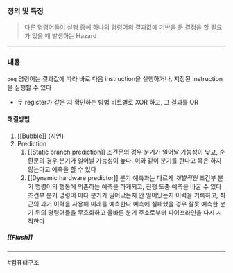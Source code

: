 ### 정의 및 특징
>다른 명령어들이 실행 중에 하나의 명령어의 결과값에 기반을 둔 결정을 할 필요가 있을 때 발생하는 Hazard
---
###  내용
`beq` 명령어는 결과값에 따라 바로 다음 instruction을 실행하거나, 지정된 instruction을 실행할 수 있다

- 두 register가 같은 지 확인하는 방법
	 비트별로 XOR 하고, 그 결과를 OR

#### 해결방법
1. [[Bubble]] (지연)
2. Prediction
	1. [[Static branch prediction]]
		 조건문의 경우 분기가 일어날 가능성이 낮고, 순환문의 경우 분기가 일어날 가능성이 높다.
		 이와 같이 분기를 한다고 혹은 하지 않는다고 예측을 할 수 있다
	 1. [[Dynamic hardware predictor]]
		 분기 예측과는 다르게 *개별적인* 조건부 분기 명령어의 행동에 의존하는 예측을 하게되고, 진행 도중 예측을 바꿀 수 있다
		 조건부 분기 명령어 마다 분기가 일어났는지 안 일어났는지 이력을 기록하고, 최근의 과거 이력을 사용해 미래를 예측한다
		 예측에 실패했을 경우 잘못 예측한 분기 뒤의 명령어들을 무효화하고 올바른 분기 주소로부터 파이프라인을 다시 시작한다

##### [[Flush]]


---
#컴퓨터구조 